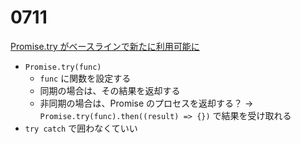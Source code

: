 # 0711

[Promise.try がベースラインで新たに利用可能に](https://web.dev/blog/promise-try-baseline?hl=ja)

- `Promise.try(func)`
  - `func` に関数を設定する
  - 同期の場合は、その結果を返却する
  - 非同期の場合は、Promise のプロセスを返却する？
    -> `Promise.try(func).then((result) => {})` で結果を受け取れる
- `try catch` で囲わなくていい